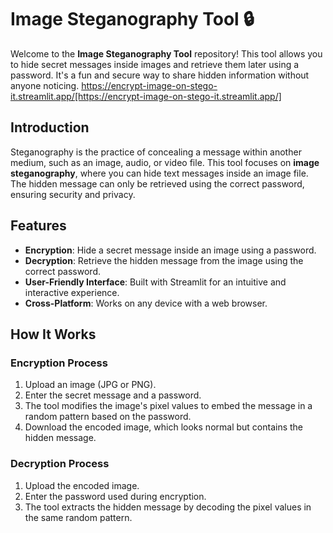 # Image Steganography Tool 🔒

Welcome to the **Image Steganography Tool** repository! This tool allows you to hide secret messages inside images and retrieve them later using a password. It's a fun and secure way to share hidden information without anyone noticing.
https://encrypt-image-on-stego-it.streamlit.app/[https://encrypt-image-on-stego-it.streamlit.app/]

## Introduction

Steganography is the practice of concealing a message within another medium, such as an image, audio, or video file. This tool focuses on **image steganography**, where you can hide text messages inside an image file. The hidden message can only be retrieved using the correct password, ensuring security and privacy.


## Features

* **Encryption**: Hide a secret message inside an image using a password.
* **Decryption**: Retrieve the hidden message from the image using the correct password.
* **User-Friendly Interface**: Built with Streamlit for an intuitive and interactive experience.
* **Cross-Platform**: Works on any device with a web browser.


## How It Works

### Encryption Process
1. Upload an image (JPG or PNG).
2. Enter the secret message and a password.
3. The tool modifies the image's pixel values to embed the message in a random pattern based on the password.
4. Download the encoded image, which looks normal but contains the hidden message.

### Decryption Process
1. Upload the encoded image.
2. Enter the password used during encryption.
3. The tool extracts the hidden message by decoding the pixel values in the same random pattern.
